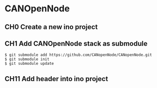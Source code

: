 # CANOpenNode

## CH0 Create a new ino project

## CH1 Add CANOpenNode stack as submodule

```
$ git submodule add https://github.com/CANopenNode/CANopenNode.git
$ git submodule init
$ git submodule update
```

## CH11 Add header into ino project

##


